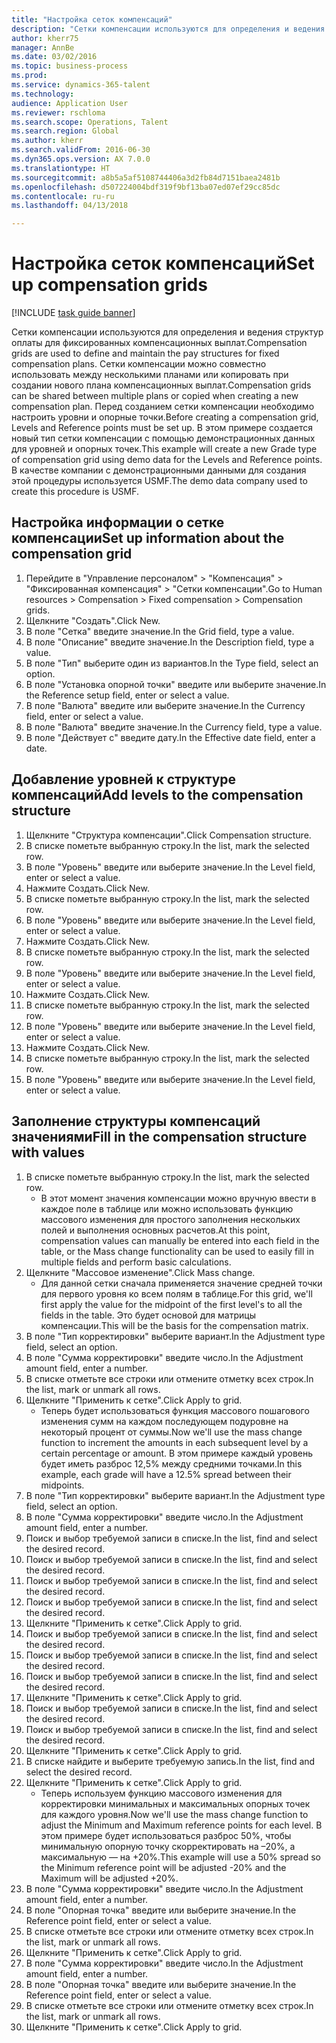 ```yaml
--- 
title: "Настройка сеток компенсаций"
description: "Сетки компенсации используются для определения и ведения структур оплаты для фиксированных компенсационных выплат."
author: kherr75
manager: AnnBe
ms.date: 03/02/2016
ms.topic: business-process
ms.prod: 
ms.service: dynamics-365-talent
ms.technology: 
audience: Application User
ms.reviewer: rschloma
ms.search.scope: Operations, Talent
ms.search.region: Global
ms.author: kherr
ms.search.validFrom: 2016-06-30
ms.dyn365.ops.version: AX 7.0.0
ms.translationtype: HT
ms.sourcegitcommit: a8b5a5af5108744406a3d2fb84d7151baea2481b
ms.openlocfilehash: d507224004bdf319f9bf13ba07ed07ef29cc85dc
ms.contentlocale: ru-ru
ms.lasthandoff: 04/13/2018

---
```

# <a name="set-up-compensation-grids"></a><span data-ttu-id="57e1f-103">Настройка сеток компенсаций</span><span class="sxs-lookup"><span data-stu-id="57e1f-103">Set up compensation grids</span></span>

[!INCLUDE [task guide banner](../../includes/task-guide-banner.md)]

<span data-ttu-id="57e1f-104">Сетки компенсации используются для определения и ведения структур оплаты для фиксированных компенсационных выплат.</span><span class="sxs-lookup"><span data-stu-id="57e1f-104">Compensation grids are used to define and maintain the pay structures for fixed compensation plans.</span></span> <span data-ttu-id="57e1f-105">Сетки компенсации можно совместно использовать между несколькими планами или копировать при создании нового плана компенсационных выплат.</span><span class="sxs-lookup"><span data-stu-id="57e1f-105">Compensation grids can be shared between multiple plans or copied when creating a new compensation plan.</span></span>  <span data-ttu-id="57e1f-106">Перед созданием сетки компенсации необходимо настроить уровни и опорные точки.</span><span class="sxs-lookup"><span data-stu-id="57e1f-106">Before creating a compensation grid, Levels and Reference points must be set up.</span></span> <span data-ttu-id="57e1f-107">В этом примере создается новый тип сетки компенсации с помощью демонстрационных данных для уровней и опорных точек.</span><span class="sxs-lookup"><span data-stu-id="57e1f-107">This example will create a new Grade type of compensation grid using demo data for the Levels and Reference points.</span></span> <span data-ttu-id="57e1f-108">В качестве компании с демонстрационными данными для создания этой процедуры используется USMF.</span><span class="sxs-lookup"><span data-stu-id="57e1f-108">The demo data company used to create this procedure is USMF.</span></span>


## <a name="set-up-information-about-the-compensation-grid"></a><span data-ttu-id="57e1f-109">Настройка информации о сетке компенсации</span><span class="sxs-lookup"><span data-stu-id="57e1f-109">Set up information about the compensation grid</span></span>
1. <span data-ttu-id="57e1f-110">Перейдите в "Управление персоналом" > "Компенсация" > "Фиксированная компенсация" > "Сетки компенсации".</span><span class="sxs-lookup"><span data-stu-id="57e1f-110">Go to Human resources > Compensation > Fixed compensation > Compensation grids.</span></span>
2. <span data-ttu-id="57e1f-111">Щелкните "Создать".</span><span class="sxs-lookup"><span data-stu-id="57e1f-111">Click New.</span></span>
3. <span data-ttu-id="57e1f-112">В поле "Сетка" введите значение.</span><span class="sxs-lookup"><span data-stu-id="57e1f-112">In the Grid field, type a value.</span></span>
4. <span data-ttu-id="57e1f-113">В поле "Описание" введите значение.</span><span class="sxs-lookup"><span data-stu-id="57e1f-113">In the Description field, type a value.</span></span>
5. <span data-ttu-id="57e1f-114">В поле "Тип" выберите один из вариантов.</span><span class="sxs-lookup"><span data-stu-id="57e1f-114">In the Type field, select an option.</span></span>
6. <span data-ttu-id="57e1f-115">В поле "Установка опорной точки" введите или выберите значение.</span><span class="sxs-lookup"><span data-stu-id="57e1f-115">In the Reference setup field, enter or select a value.</span></span>
7. <span data-ttu-id="57e1f-116">В поле "Валюта" введите или выберите значение.</span><span class="sxs-lookup"><span data-stu-id="57e1f-116">In the Currency field, enter or select a value.</span></span>
8. <span data-ttu-id="57e1f-117">В поле "Валюта" введите значение.</span><span class="sxs-lookup"><span data-stu-id="57e1f-117">In the Currency field, type a value.</span></span>
9. <span data-ttu-id="57e1f-118">В поле "Действует с" введите дату.</span><span class="sxs-lookup"><span data-stu-id="57e1f-118">In the Effective date field, enter a date.</span></span>

## <a name="add-levels-to-the-compensation-structure"></a><span data-ttu-id="57e1f-119">Добавление уровней к структуре компенсаций</span><span class="sxs-lookup"><span data-stu-id="57e1f-119">Add levels to the compensation structure</span></span>
1. <span data-ttu-id="57e1f-120">Щелкните "Структура компенсации".</span><span class="sxs-lookup"><span data-stu-id="57e1f-120">Click Compensation structure.</span></span>
2. <span data-ttu-id="57e1f-121">В списке пометьте выбранную строку.</span><span class="sxs-lookup"><span data-stu-id="57e1f-121">In the list, mark the selected row.</span></span>
3. <span data-ttu-id="57e1f-122">В поле "Уровень" введите или выберите значение.</span><span class="sxs-lookup"><span data-stu-id="57e1f-122">In the Level field, enter or select a value.</span></span>
4. <span data-ttu-id="57e1f-123">Нажмите Создать.</span><span class="sxs-lookup"><span data-stu-id="57e1f-123">Click New.</span></span>
5. <span data-ttu-id="57e1f-124">В списке пометьте выбранную строку.</span><span class="sxs-lookup"><span data-stu-id="57e1f-124">In the list, mark the selected row.</span></span>
6. <span data-ttu-id="57e1f-125">В поле "Уровень" введите или выберите значение.</span><span class="sxs-lookup"><span data-stu-id="57e1f-125">In the Level field, enter or select a value.</span></span>
7. <span data-ttu-id="57e1f-126">Нажмите Создать.</span><span class="sxs-lookup"><span data-stu-id="57e1f-126">Click New.</span></span>
8. <span data-ttu-id="57e1f-127">В списке пометьте выбранную строку.</span><span class="sxs-lookup"><span data-stu-id="57e1f-127">In the list, mark the selected row.</span></span>
9. <span data-ttu-id="57e1f-128">В поле "Уровень" введите или выберите значение.</span><span class="sxs-lookup"><span data-stu-id="57e1f-128">In the Level field, enter or select a value.</span></span>
10. <span data-ttu-id="57e1f-129">Нажмите Создать.</span><span class="sxs-lookup"><span data-stu-id="57e1f-129">Click New.</span></span>
11. <span data-ttu-id="57e1f-130">В списке пометьте выбранную строку.</span><span class="sxs-lookup"><span data-stu-id="57e1f-130">In the list, mark the selected row.</span></span>
12. <span data-ttu-id="57e1f-131">В поле "Уровень" введите или выберите значение.</span><span class="sxs-lookup"><span data-stu-id="57e1f-131">In the Level field, enter or select a value.</span></span>
13. <span data-ttu-id="57e1f-132">Нажмите Создать.</span><span class="sxs-lookup"><span data-stu-id="57e1f-132">Click New.</span></span>
14. <span data-ttu-id="57e1f-133">В списке пометьте выбранную строку.</span><span class="sxs-lookup"><span data-stu-id="57e1f-133">In the list, mark the selected row.</span></span>
15. <span data-ttu-id="57e1f-134">В поле "Уровень" введите или выберите значение.</span><span class="sxs-lookup"><span data-stu-id="57e1f-134">In the Level field, enter or select a value.</span></span>

## <a name="fill-in-the-compensation-structure-with-values"></a><span data-ttu-id="57e1f-135">Заполнение структуры компенсаций значениями</span><span class="sxs-lookup"><span data-stu-id="57e1f-135">Fill in the compensation structure with values</span></span>
1. <span data-ttu-id="57e1f-136">В списке пометьте выбранную строку.</span><span class="sxs-lookup"><span data-stu-id="57e1f-136">In the list, mark the selected row.</span></span>
    * <span data-ttu-id="57e1f-137">В этот момент значения компенсации можно вручную ввести в каждое поле в таблице или можно использовать функцию массового изменения для простого заполнения нескольких полей и выполнения основных расчетов.</span><span class="sxs-lookup"><span data-stu-id="57e1f-137">At this point, compensation values can manually be entered into each field in the table, or the Mass change functionality can be used to easily fill in multiple fields and perform basic calculations.</span></span>  
2. <span data-ttu-id="57e1f-138">Щелкните "Массовое изменение".</span><span class="sxs-lookup"><span data-stu-id="57e1f-138">Click Mass change.</span></span>
    * <span data-ttu-id="57e1f-139">Для данной сетки сначала применяется значение средней точки для первого уровня ко всем полям в таблице.</span><span class="sxs-lookup"><span data-stu-id="57e1f-139">For this grid, we'll first apply the value for the midpoint of the first level's to all the fields in the table.</span></span> <span data-ttu-id="57e1f-140">Это будет основой для матрицы компенсации.</span><span class="sxs-lookup"><span data-stu-id="57e1f-140">This will be the basis for the compensation matrix.</span></span>  
3. <span data-ttu-id="57e1f-141">В поле "Тип корректировки" выберите вариант.</span><span class="sxs-lookup"><span data-stu-id="57e1f-141">In the Adjustment type field, select an option.</span></span>
4. <span data-ttu-id="57e1f-142">В поле "Сумма корректировки" введите число.</span><span class="sxs-lookup"><span data-stu-id="57e1f-142">In the Adjustment amount field, enter a number.</span></span>
5. <span data-ttu-id="57e1f-143">В списке отметьте все строки или отмените отметку всех строк.</span><span class="sxs-lookup"><span data-stu-id="57e1f-143">In the list, mark or unmark all rows.</span></span>
6. <span data-ttu-id="57e1f-144">Щелкните "Применить к сетке".</span><span class="sxs-lookup"><span data-stu-id="57e1f-144">Click Apply to grid.</span></span>
    * <span data-ttu-id="57e1f-145">Теперь будет использоваться функция массового пошагового изменения сумм на каждом последующем подуровне на некоторый процент от суммы.</span><span class="sxs-lookup"><span data-stu-id="57e1f-145">Now we'll use the mass change function to increment the amounts in each subsequent level by a certain percentage or amount.</span></span> <span data-ttu-id="57e1f-146">В этом примере каждый уровень будет иметь разброс 12,5% между средними точками.</span><span class="sxs-lookup"><span data-stu-id="57e1f-146">In this example, each grade will have a 12.5% spread between their midpoints.</span></span>  
7. <span data-ttu-id="57e1f-147">В поле "Тип корректировки" выберите вариант.</span><span class="sxs-lookup"><span data-stu-id="57e1f-147">In the Adjustment type field, select an option.</span></span>
8. <span data-ttu-id="57e1f-148">В поле "Сумма корректировки" введите число.</span><span class="sxs-lookup"><span data-stu-id="57e1f-148">In the Adjustment amount field, enter a number.</span></span>
9. <span data-ttu-id="57e1f-149">Поиск и выбор требуемой записи в списке.</span><span class="sxs-lookup"><span data-stu-id="57e1f-149">In the list, find and select the desired record.</span></span>
10. <span data-ttu-id="57e1f-150">Поиск и выбор требуемой записи в списке.</span><span class="sxs-lookup"><span data-stu-id="57e1f-150">In the list, find and select the desired record.</span></span>
11. <span data-ttu-id="57e1f-151">Поиск и выбор требуемой записи в списке.</span><span class="sxs-lookup"><span data-stu-id="57e1f-151">In the list, find and select the desired record.</span></span>
12. <span data-ttu-id="57e1f-152">Поиск и выбор требуемой записи в списке.</span><span class="sxs-lookup"><span data-stu-id="57e1f-152">In the list, find and select the desired record.</span></span>
13. <span data-ttu-id="57e1f-153">Щелкните "Применить к сетке".</span><span class="sxs-lookup"><span data-stu-id="57e1f-153">Click Apply to grid.</span></span>
14. <span data-ttu-id="57e1f-154">Поиск и выбор требуемой записи в списке.</span><span class="sxs-lookup"><span data-stu-id="57e1f-154">In the list, find and select the desired record.</span></span>
15. <span data-ttu-id="57e1f-155">Поиск и выбор требуемой записи в списке.</span><span class="sxs-lookup"><span data-stu-id="57e1f-155">In the list, find and select the desired record.</span></span>
16. <span data-ttu-id="57e1f-156">Поиск и выбор требуемой записи в списке.</span><span class="sxs-lookup"><span data-stu-id="57e1f-156">In the list, find and select the desired record.</span></span>
17. <span data-ttu-id="57e1f-157">Щелкните "Применить к сетке".</span><span class="sxs-lookup"><span data-stu-id="57e1f-157">Click Apply to grid.</span></span>
18. <span data-ttu-id="57e1f-158">Поиск и выбор требуемой записи в списке.</span><span class="sxs-lookup"><span data-stu-id="57e1f-158">In the list, find and select the desired record.</span></span>
19. <span data-ttu-id="57e1f-159">Поиск и выбор требуемой записи в списке.</span><span class="sxs-lookup"><span data-stu-id="57e1f-159">In the list, find and select the desired record.</span></span>
20. <span data-ttu-id="57e1f-160">Щелкните "Применить к сетке".</span><span class="sxs-lookup"><span data-stu-id="57e1f-160">Click Apply to grid.</span></span>
21. <span data-ttu-id="57e1f-161">В списке найдите и выберите требуемую запись.</span><span class="sxs-lookup"><span data-stu-id="57e1f-161">In the list, find and select the desired record.</span></span>
22. <span data-ttu-id="57e1f-162">Щелкните "Применить к сетке".</span><span class="sxs-lookup"><span data-stu-id="57e1f-162">Click Apply to grid.</span></span>
    * <span data-ttu-id="57e1f-163">Теперь используем функцию массового изменения для корректировки минимальных и максимальных опорных точек для каждого уровня.</span><span class="sxs-lookup"><span data-stu-id="57e1f-163">Now we'll use the mass change function to adjust the Minimum and Maximum reference points for each level.</span></span> <span data-ttu-id="57e1f-164">В этом примере будет использоваться разброс 50%, чтобы минимальную опорную точку скорректировать на –20%, а максимальную — на +20%.</span><span class="sxs-lookup"><span data-stu-id="57e1f-164">This example will use a 50% spread so the Minimum reference point will be adjusted -20% and the Maximum will be adjusted +20%.</span></span>  
23. <span data-ttu-id="57e1f-165">В поле "Сумма корректировки" введите число.</span><span class="sxs-lookup"><span data-stu-id="57e1f-165">In the Adjustment amount field, enter a number.</span></span>
24. <span data-ttu-id="57e1f-166">В поле "Опорная точка" введите или выберите значение.</span><span class="sxs-lookup"><span data-stu-id="57e1f-166">In the Reference point field, enter or select a value.</span></span>
25. <span data-ttu-id="57e1f-167">В списке отметьте все строки или отмените отметку всех строк.</span><span class="sxs-lookup"><span data-stu-id="57e1f-167">In the list, mark or unmark all rows.</span></span>
26. <span data-ttu-id="57e1f-168">Щелкните "Применить к сетке".</span><span class="sxs-lookup"><span data-stu-id="57e1f-168">Click Apply to grid.</span></span>
27. <span data-ttu-id="57e1f-169">В поле "Сумма корректировки" введите число.</span><span class="sxs-lookup"><span data-stu-id="57e1f-169">In the Adjustment amount field, enter a number.</span></span>
28. <span data-ttu-id="57e1f-170">В поле "Опорная точка" введите или выберите значение.</span><span class="sxs-lookup"><span data-stu-id="57e1f-170">In the Reference point field, enter or select a value.</span></span>
29. <span data-ttu-id="57e1f-171">В списке отметьте все строки или отмените отметку всех строк.</span><span class="sxs-lookup"><span data-stu-id="57e1f-171">In the list, mark or unmark all rows.</span></span>
30. <span data-ttu-id="57e1f-172">Щелкните "Применить к сетке".</span><span class="sxs-lookup"><span data-stu-id="57e1f-172">Click Apply to grid.</span></span>


